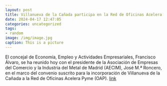 ```yaml
---
layout: post
title: Villanueva de la Cañada participa en la Red de Oficinas Acelera Pyme
date: 2024-04-17 12:47:05
categories: uncategorized
tags:
- random
image: /img/image.jpg
caption: This is a picture
---
```

El concejal de Economía, Empleo y Actividades Empresariales, Francisco Álvaro, se ha reunido hoy con el presidente de la Asociación de Empresas del Comercio y la Industria del Metal de Madrid (AECIM), José M.ª Roncero, en el marco del convenio suscrito para la incorporación de Villanueva de la Cañada a la Red de Oficinas Acelera Pyme (OAP).  [link](https://www.ayto-villacanada.es/noticias/villanueva-de-la-canada-participa-en-la-red-de-oficinas-acelera-pyme/)
